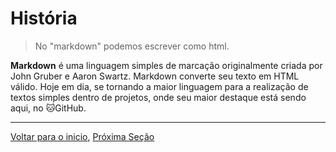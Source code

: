 # História
> No "markdown" podemos escrever como html.

**Markdown** é uma linguagem simples de marcação originalmente criada por John Gruber e Aaron Swartz. Markdown converte seu texto em HTML válido. Hoje em dia, se tornando a maior linguagem para a realização de textos simples dentro de projetos, onde seu maior destaque está sendo aqui, no 🐱GitHub.

<hr>

[Voltar para o inicio](../README.md), [Próxima Seção](./2-Ambiente.md)